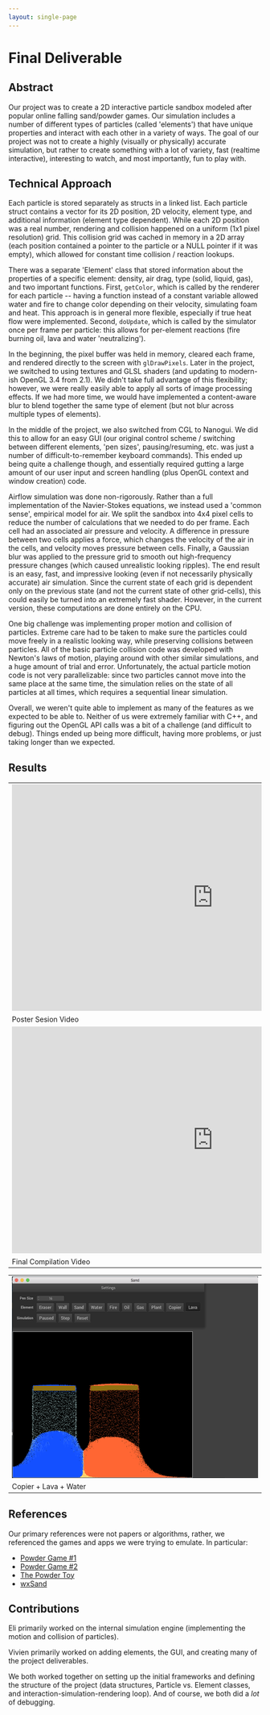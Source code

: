 ```yaml
---
layout: single-page
---
```


# Final Deliverable

## Abstract

Our project was to create a 2D interactive particle sandbox modeled after popular online falling sand/powder games. Our simulation includes a number of different types of particles (called 'elements') that have unique properties and interact with each other in a variety of ways. The goal of our project was not to create a highly (visually or physically) accurate simulation, but rather to create something with a lot of variety, fast (realtime interactive), interesting to watch, and most importantly, fun to play with.

## Technical Approach

Each particle is stored separately as structs in a linked list. Each particle struct contains a vector for its 2D position, 2D velocity, element type, and additional information (element type dependent). While each 2D position was a real number, rendering and collision happened on a uniform (1x1 pixel resolution) grid. This collision grid was cached in memory in a 2D array (each position contained a pointer to the particle or a NULL pointer if it was empty), which allowed for constant time collision / reaction lookups.

There was a separate 'Element' class that stored information about the properties of a specific element: density, air drag, type (solid, liquid, gas), and two important functions. First, `getColor`, which is called by the renderer for each particle --  having a function instead of a constant variable allowed water and fire to change color depending on their velocity, simulating foam and heat. This approach is in general more flexible, especially if true heat flow were implemented. Second, `doUpdate`, which is called by the simulator once per frame per particle: this allows for per-element reactions (fire burning oil, lava and water 'neutralizing').

In the beginning, the pixel buffer was held in memory, cleared each frame, and rendered directly to the screen with `glDrawPixels`. Later in the project, we switched to using textures and GLSL shaders (and updating to modern-ish OpenGL 3.4 from 2.1). We didn't take full advantage of this flexibility; however, we were really easily able to apply all sorts of image processing effects. If we had more time, we would have implemented a content-aware blur to blend together the same type of element (but not blur across multiple types of elements). 

In the middle of the project, we also switched from CGL to Nanogui. We did this to allow for an easy GUI (our original control scheme / switching between different elements, 'pen sizes', pausing/resuming, etc. was just a number of difficult-to-remember keyboard commands). This ended up being quite a challenge though, and essentially required gutting a large amount of our user input and screen handling (plus OpenGL context and window creation) code. 

Airflow simulation was done non-rigorously. Rather than a full implementation of the Navier-Stokes equations, we instead used a 'common sense', empirical model for air. We split the sandbox into 4x4 pixel cells to reduce the number of calculations that we needed to do per frame. Each cell had an associated air pressure and velocity. A difference in pressure between two cells applies a force, which changes the velocity of the air in the cells, and velocity moves pressure between cells. Finally, a Gaussian blur was applied to the pressure grid to smooth out high-frequency pressure changes (which caused unrealistic looking ripples). The end result is an easy, fast, and impressive looking (even if not necessarily physically accurate) air simulation. Since the current state of each grid is dependent only on the previous state (and not the current state of other grid-cells), this could easily be turned into an extremely fast shader. However, in the current version, these computations are done entirely on the CPU.

One big challenge was implementing proper motion and collision of particles. Extreme care had to be taken to make sure the particles could move freely in a realistic looking way, while preserving collisions between particles. All of the basic particle collision code was developed with Newton's laws of motion, playing around with other similar simulations, and a huge amount of trial and error. Unfortunately, the actual particle motion code is not very parallelizable: since two particles cannot move into the same place at the same time, the simulation relies on the state of all particles at all times, which requires a sequential linear simulation.

Overall, we weren't quite able to implement as many of the features as we expected to be able to. Neither of us were extremely familiar with C++, and figuring out the OpenGL API calls was a bit of a challenge (and difficult to debug). Things ended up being more difficult, having more problems, or just taking longer than we expected.

## Results

<table>
<tr>
<td>
  <iframe width="800" height="450" src="https://www.youtube.com/embed/DnpGS-dWzyU" frameborder="0" allowfullscreen></iframe>
</td>
</tr>
<tr><td>Poster Sesion Video</td></tr>
<tr>
<td>
  <iframe width="800" height="450" src="https://www.youtube.com/embed/-kABhrsXMNk" frameborder="0" allowfullscreen></iframe>
</td>
</tr>
<tr><td>Final Compilation Video</td></tr>
</table>

<table>
<tr>
<td>
<img src="images/copier.png" width="600" height="400">
</td>
</tr>
<tr><td>Copier + Lava + Water</td></tr>
</table>

## References

Our primary references were not papers or algorithms, rather, we referenced the games and apps we were trying to emulate. In particular:

* [Powder Game #1](https://dan-ball.jp/en/javagame/dust)
* [Powder Game #2](https://dan-ball.jp/en/javagame/dust2/)
* [The Powder Toy](http://powdertoy.co.uk/)
* [wxSand](http://www.piettes.com/fallingsandgame/)

## Contributions

Eli primarily worked on the internal simulation engine (implementing the motion and collision of particles).

Vivien primarily worked on adding elements, the GUI, and creating many of the project deliverables.

We both worked together on setting up the initial frameworks and defining the structure of the project (data structures, Particle vs. Element classes, and interaction-simulation-rendering loop). And of course, we both did a _lot_ of debugging.
